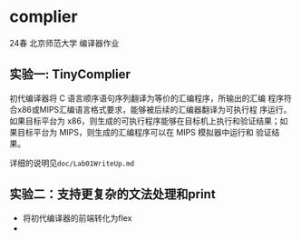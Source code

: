 # complier

24春 北京师范大学 编译器作业

## 实验一: TinyComplier

初代编译器将 C 语言顺序语句序列翻译为等价的汇编程序，所输出的汇编 程序符合x86或MIPS汇编语言格式要求，能够被后续的汇编器翻译为可执行程 序运行。如果目标平台为 x86，则生成的可执行程序能够在目标机上执行和验证结果；如果目标平台为 MIPS，则生成的汇编程序可以在 MIPS 模拟器中运行和
验证结果。

详细的说明见`doc/Lab01WriteUp.md`

## 实验二：支持更复杂的文法处理和print

- 将初代编译器的前端转化为flex
- 